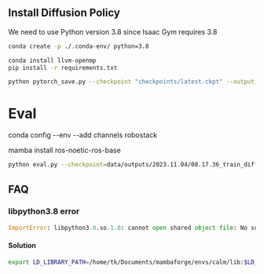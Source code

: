 ## Install Diffusion Policy

We need to use Python version 3.8 since Isaac Gym requires 3.8


```bash
conda create -p ./.conda-env/ python=3.8
```

```bash
conda install llvm-openmp
pip install -r requirements.txt
```

```bash
python pytorch_save.py --checkpoint "checkpoints/latest.ckpt" --output_dir ""
```


# Eval

conda config --env --add channels robostack

mamba install ros-noetic-ros-base

```bash
python eval.py --checkpoint=data/outputs/2023.11.04/08.17.36_train_diffusion_unet_lowdim_pusht_lowdim/checkpoints/latest.ckpt -o eval_output_dir/
```


## FAQ

### libpython3.8 error

```python
ImportError: libpython3.8.so.1.0: cannot open shared object file: No such file or directory
```

#### Solution

```bash
export LD_LIBRARY_PATH=/home/tk/Documents/mambaforge/envs/calm/lib:$LD_LIBRARY_PATH
```
